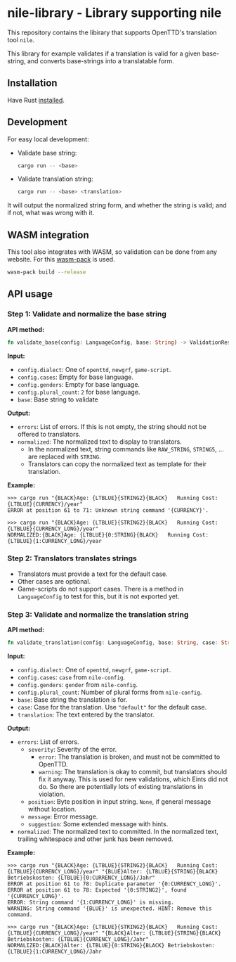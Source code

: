 # nile-library - Library supporting nile

This repository contains the libirary that supports OpenTTD's translation tool `nile`.

This library for example validates if a translation is valid for a given base-string, and converts base-strings into a translatable form.

## Installation

Have Rust [installed](https://www.rust-lang.org/tools/install).

## Development

For easy local development:

* Validate base string:
    ```bash
    cargo run -- <base>
    ```
* Validate translation string:
    ```bash
    cargo run -- <base> <translation>
    ```

It will output the normalized string form, and whether the string is valid; and if not, what was wrong with it.

## WASM integration

This tool also integrates with WASM, so validation can be done from any website.
For this [wasm-pack](https://rustwasm.github.io/wasm-pack/) is used.

```bash
wasm-pack build --release
```

## API usage

### Step 1: Validate and normalize the base string

**API method:**
```rust
fn validate_base(config: LanguageConfig, base: String) -> ValidationResult
```

**Input:**
* `config.dialect`: One of `openttd`, `newgrf`, `game-script`.
* `config.cases`: Empty for base language.
* `config.genders`: Empty for base language.
* `config.plural_count`: `2` for base language.
* `base`: Base string to validate

**Output:**
* `errors`: List of errors. If this is not empty, the string should not be offered to translators.
* `normalized`: The normalized text to display to translators.
    * In the normalized text, string commands like `RAW_STRING`, `STRING5`, ... are replaced with `STRING`.
    * Translators can copy the normalized text as template for their translation.

**Example:**
```console
>>> cargo run "{BLACK}Age: {LTBLUE}{STRING2}{BLACK}   Running Cost: {LTBLUE}{CURRENCY}/year"
ERROR at position 61 to 71: Unknown string command '{CURRENCY}'.

>>> cargo run "{BLACK}Age: {LTBLUE}{STRING2}{BLACK}   Running Cost: {LTBLUE}{CURRENCY_LONG}/year"
NORMALIZED:{BLACK}Age: {LTBLUE}{0:STRING}{BLACK}   Running Cost: {LTBLUE}{1:CURRENCY_LONG}/year
```

### Step 2: Translators translates strings

* Translators must provide a text for the default case.
* Other cases are optional.
* Game-scripts do not support cases. There is a method in `LanguageConfig` to test for this, but it is not exported yet.

### Step 3: Validate and normalize the translation string

**API method:**
```rust
fn validate_translation(config: LanguageConfig, base: String, case: String, translation: String) -> ValidationResult
```

**Input:**
* `config.dialect`: One of `openttd`, `newgrf`, `game-script`.
* `config.cases`: `case` from `nile-config`.
* `config.genders`: `gender` from `nile-config`.
* `config.plural_count`: Number of plural forms from `nile-config`.
* `base`: Base string the translation is for.
* `case`: Case for the translation. Use `"default"` for the default case.
* `translation`: The text entered by the translator.

**Output:**
* `errors`: List of errors.
    * `severity`: Severity of the error.
        * `error`: The translation is broken, and must not be committed to OpenTTD.
        * `warning`: The translation is okay to commit, but translators should fix it anyway. This is used for new validations, which Eints did not do. So there are potentially lots of existing translations in violation.
    * `position`: Byte position in input string. `None`, if general message without location.
    * `message`: Error message.
    * `suggestion`: Some extended message with hints.
* `normalized`: The normalized text to committed. In the normalized text, trailing whitespace and other junk has been removed.

**Example:**
```console
>>> cargo run "{BLACK}Age: {LTBLUE}{STRING2}{BLACK}   Running Cost: {LTBLUE}{CURRENCY_LONG}/year" "{BLUE}Alter: {LTBLUE}{STRING}{BLACK} Betriebskosten: {LTBLUE}{0:CURRENCY_LONG}/Jahr"
ERROR at position 61 to 78: Duplicate parameter '{0:CURRENCY_LONG}'.
ERROR at position 61 to 78: Expected '{0:STRING2}', found '{CURRENCY_LONG}'.
ERROR: String command '{1:CURRENCY_LONG}' is missing.
WARNING: String command '{BLUE}' is unexpected. HINT: Remove this command.

>>> cargo run "{BLACK}Age: {LTBLUE}{STRING2}{BLACK}   Running Cost: {LTBLUE}{CURRENCY_LONG}/year" "{BLACK}Alter: {LTBLUE}{STRING}{BLACK} Betriebskosten: {LTBLUE}{CURRENCY_LONG}/Jahr"
NORMALIZED:{BLACK}Alter: {LTBLUE}{0:STRING}{BLACK} Betriebskosten: {LTBLUE}{1:CURRENCY_LONG}/Jahr
```
